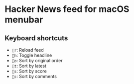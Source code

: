 # Hacker News feed for macOS menubar

## Keyboard shortcuts

- `􀆔r`: Reload feed
- `􀆔h`: Toggle headline
- `􀆔o`: Sort by original order
- `􀆔t`: Sort by latest
- `􀆔s`: Sort by score
- `􀆔c`: Sort by comments

